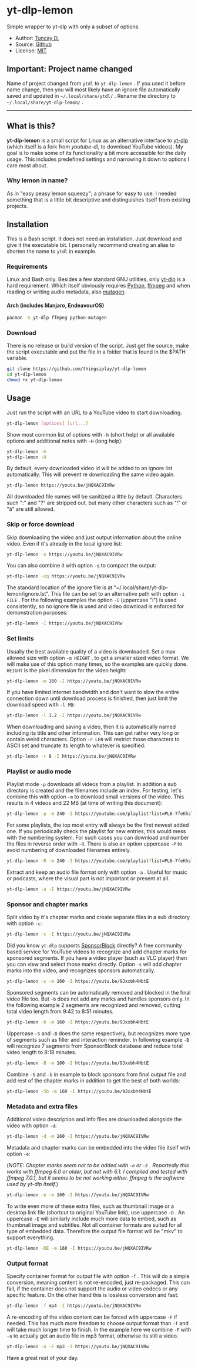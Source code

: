 # yt-dlp-lemon

Simple wrapper to yt-dlp with only a subset of options.

- Author: [Tuncay D.](https://github.com/thingsiplay)
- Source: [Github](https://github.com/thingsiplay/yt-dlp-lemon)
- License: [MIT](LICENSE)

## Important: Project name changed

Name of project changed from `ytdl` to `yt-dlp-lemon` . If you used it before
name change, then you will most likely have an ignore file automatically
saved and updated in `~/.local/share/ytdl/` . Rename the directory
to `~/.local/share/yt-dlp-lemon/` .

---

## What is this?

**yt-dlp-lemon** is a small script for Linux as an alternative interface to
[yt-dlp](https://github.com/yt-dlp/yt-dlp) (which itself is a fork from
_youtube-dl_, to download YouTube videos). My goal is to make some of its
functionality a bit more accessible for the daily usage. This includes
predefined settings and narrowing it down to options I care most about.

### Why lemon in name?

As in "easy peasy lemon squeezy"; a phrase for easy to use. I needed something
that is a little bit descriptive and distinguishes itself from existing
projects.

## Installation

This is a Bash script. It does not need an installation. Just download and give
it the executable bit. I personally recommend creating an alias to shorten the
name to `ytdl` in example.

### Requirements

Linux and Bash only. Besides a few standard GNU utilities, only
[yt-dlp](https://github.com/yt-dlp/yt-dlp) is a hard requirement. Which itself
obviously requires [Python](https://www.python.org/),
[ffmpeg](https://ffmpeg.org) and when reading or writing audio metadata, also
[mutagen](https://github.com/quodlibet/mutagen).

#### Arch (includes Manjaro, EndeavourOS)

```bash
pacman -S yt-dlp ffmpeg python-mutagen
```

### Download

There is no release or build version of the script. Just get the source, make
the script executable and put the file in a folder that is found in the $PATH
variable.

```bash
git clone https://github.com/thingsiplay/yt-dlp-lemon
cd yt-dlp-lemon
chmod +x yt-dlp-lemon
```

## Usage

Just run the script with an URL to a YouTube video to start downloading.

```bash
yt-dlp-lemon [options] [url...]
```

Show most common list of options with `-h` (short help) or all available
options and additional notes with `-H` (long help):

```bash
yt-dlp-lemon -h
yt-dlp-lemon -H
```

By default, every downloaded video id will be added to an ignore list
automatically. This will prevent re downloading the same video again.

```bash
yt-dlp-lemon https://youtu.be/jNQXAC9IVRw
```

All downloaded file names will be sanitized a little by default. Characters
such ":" and "?" are stripped out, but many other characters such as "!" or "ä"
are still allowed.

### Skip or force download

Skip downloading the video and just output information about the online video.
Even if it's already in the local ignore list:

```bash
yt-dlp-lemon -x https://youtu.be/jNQXAC9IVRw
```

You can also combine it with option `-q` to compact the output:

```bash
yt-dlp-lemon -xq https://youtu.be/jNQXAC9IVRw
```

The standard location of the ignore file is at
"~/.local/share/yt-dlp-lemon/ignore.lst". This file can be set to an alternative path
with option `-i FILE` . For the following examples the option `-I` (uppercase
"i") is used consistently, so no ignore file is used and video download is
enforced for demonstration purposes:

```bash
yt-dlp-lemon -I https://youtu.be/jNQXAC9IVRw
```

### Set limits

Usually the best available quality of a video is downloaded. Set a max allowed
size with option `-m HEIGHT` , to get a smaller sized video format. We will
make use of this option many times, so the examples are quickly done. `HEIGHT`
is the pixel dimension for the video height:

```bash
yt-dlp-lemon -m 160 -I https://youtu.be/jNQXAC9IVRw
```

If you have limited internet bandwidth and don't want to slow the entire
connection down until download process is finished, then just limit the
download speed with `-l MB`:

```bash
yt-dlp-lemon -l 1.2 -I https://youtu.be/jNQXAC9IVRw
```

When downloading and saving a video, then it is automatically named including
its title and other information. This can get rather very long or contain weird
characters. Option `-r LEN` will restrict those characters to ASCII set and
truncate its length to whatever is specified:

```bash
yt-dlp-lemon -r 8 -I https://youtu.be/jNQXAC9IVRw
```

### Playlist or audio mode

Playlist mode `-p` downloads all videos from a playlist. In addition a sub
directory is created and the filenames include an index. For testing, let's
combine this with option `-m` to download small versions of the video. This
results in 4 videos and 22 MB (at time of writing this document):

```bash
yt-dlp-lemon -p -m 240 -I https://youtube.com/playlist?list=PL6-7feKhsltT9ZTElq6V2Z2EZN71wyxrX
```

For some playlists, the top most entry will always be the first newest added
one. If you periodically check the playlist for new entries, this would mess
with the numbering system. For such cases you can download and number the files
in reverse order with `-R`. There is also an option uppercase `-P` to avoid
numbering of downloaded filenames entirely.

```bash
yt-dlp-lemon -R -m 240 -I https://youtube.com/playlist?list=PL6-7feKhsltT9ZTElq6V2Z2EZN71wyxrX
```

Extract and keep an audio file format only with option `-a` . Useful for music
or podcasts, where the visual part is not important or present at all.

```bash
yt-dlp-lemon -a -I https://youtu.be/jNQXAC9IVRw
```

### Sponsor and chapter marks

Split video by it's chapter marks and create separate files in a sub directory
with option `-c`:

```bash
yt-dlp-lemon -c -I https://youtu.be/jNQXAC9IVRw
```

Did you know `yt-dlp` supports [SponsorBlock](https://sponsor.ajay.app/)
directly? A free community based service for YouTube videos to recognize and
add chapter marks for sponsored segments. If you have a video player (such as
VLC player) then you can view and select those marks directly. Option `-s` will
add chapter marks into the video, and recognizes sponsors automatically.

```bash
yt-dlp-lemon -s -m 160 -I https://youtu.be/9Jxxbh4HbtE
```

Sponsored segments can be automatically removed and blocked in the final video
file too. But `-b` does not add any marks and handles sponsors only. In the
following example 2 segments are recognized and removed, cutting total video
length from 9:42 to 8:51 minutes.

```bash
yt-dlp-lemon -b -m 160 -I https://youtu.be/9Jxxbh4HbtE
```

Uppercase `-S` and `-B` does the same respectively, but recognizes more type of
segments such as filler and interaction reminder. In following example `-B`
will recognize 7 segments from SponsorBlock database and reduce total video
length to 8:18 minutes.

```bash
yt-dlp-lemon -B -m 160 -I https://youtu.be/9Jxxbh4HbtE
```

Combine `-S` and `-b` in example to block sponsors from final output file and
add rest of the chapter marks in addition to get the best of both worlds:

```bash
yt-dlp-lemon -Sb -m 160 -I https://youtu.be/9Jxxbh4HbtE
```

### Metadata and extra files

Additional video description and info files are downloaded alongside the video
with option `-d`:

```bash
yt-dlp-lemon -d -m 160 -I https://youtu.be/jNQXAC9IVRw
```

Metadata and chapter marks can be embedded into the video file itself with
option `-e`:

(_NOTE: Chapter marks seem not to be added with `-e` or `-E` . Reportedly this
works with ffmpeg 6.0 or older, but not with 6.1. I compiled and tested with
ffmpeg 7.0.1, but it seems to be not working either. ffmpeg is the software
used by yt-dlp itself._)

```bash
yt-dlp-lemon -e -m 160 -I https://youtu.be/jNQXAC9IVRw
```

To write even more of these extra files, such as thumbnail image or a desktop
link file (shortcut to original YouTube link), use uppercase `-D` . An
uppercase `-E` will similarly include much more data to embed, such as
thumbnail image and subtitles. Not all container formats are suited for all
type of embedded data. Therefore the output file format will be "mkv" to
support everything.

```bash
yt-dlp-lemon -DE -m 160 -I https://youtu.be/jNQXAC9IVRw
```

### Output format

Specify container format for output file with option `-f` . This will do a
simple conversion, meaning content is not re-encoded, just re-packaged. This
can fail, if the container does not support the audio or video codecs or
any specific feature. On the other hand this is lossless conversion and fast:

```bash
yt-dlp-lemon -f mp4 -I https://youtu.be/jNQXAC9IVRw
```

A re-encoding of the video content can be forced with uppercase `-F` if needed.
This has much more freedom to choose output format than `-f` and will take much
longer time to finish. In the example here we combine `-F` with `-a` to
actually get an audio file in mp3 format, otherwise its still a video.

```bash
yt-dlp-lemon -a -F mp3 -I https://youtu.be/jNQXAC9IVRw
```

Have a great rest of your day.
